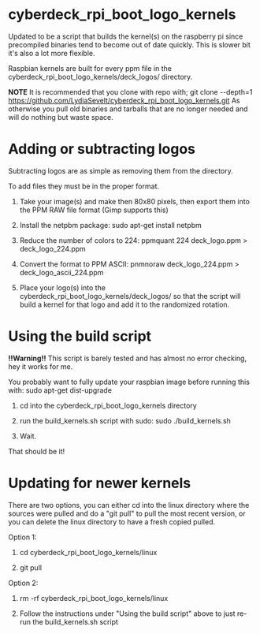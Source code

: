 # cyberdeck_rpi_boot_logo_kernels
Updated to be a script that builds the kernel(s) on the raspberry pi since precompiled binaries tend to become out of date quickly.
This is slower bit it's also a lot more flexible.

Raspbian kernels are built for every ppm file in the cyberdeck_rpi_boot_logo_kernels/deck_logos/ directory.

**NOTE** It is recommended that you clone with repo with; git clone --depth=1 https://github.com/LydiaSevelt/cyberdeck_rpi_boot_logo_kernels.git
As otherwise you pull old binaries and tarballs that are no longer needed and will do nothing but waste space.

# Adding or subtracting logos

Subtracting logos are as simple as removing them from the directory.

To add files they must be in the proper format.

1. Take your image(s) and make then 80x80 pixels, then export them into the PPM RAW file format (Gimp supports this)

2. Install the netpbm package: sudo apt-get install netpbm

3. Reduce the number of colors to 224: ppmquant 224 deck_logo.ppm > deck_logo_224.ppm

4. Convert the format to PPM ASCII: pnmnoraw deck_logo_224.ppm > deck_logo_ascii_224.ppm

5. Place your logo(s) into the cyberdeck_rpi_boot_logo_kernels/deck_logos/ so that the script will build a kernel for that logo and add it to the randomized rotation.

# Using the build script

**!!Warning!!** This script is barely tested and has almost no error checking, hey it works for me.

You probably want to fully update your raspbian image before running this with: sudo apt-get dist-upgrade

1. cd into the cyberdeck_rpi_boot_logo_kernels directory

2. run the build_kernels.sh script with sudo: sudo ./build_kernels.sh

3. Wait.

That should be it!

# Updating for newer kernels

There are two options, you can either cd into the linux directory where the sources were pulled and do a "git pull" to pull the most recent version, or you can delete the linux directory to have a fresh copied pulled.

Option 1:

1. cd cyberdeck_rpi_boot_logo_kernels/linux

2. git pull

Option 2:

1. rm -rf cyberdeck_rpi_boot_logo_kernels/linux

2. Follow the instructions under "Using the build script" above to just re-run the build_kernels.sh script

